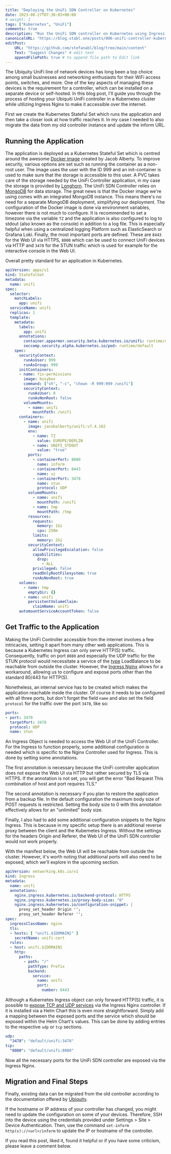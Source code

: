 ```yaml
---
title: "Deploying the UniFi SDN Controller on Kubernetes"
date: 2023-08-27T07:30:03+00:00
# weight: 1
tags: ["Kubernetes", "UniFi"]
comments: true 
description: "Run the UniFi SDN controller on Kubernetes using Ingress Nginx"
canonicalURL: "https://blog.stabl.one/posts/006-unifi-controller-kubernetes/"
editPost:
    URL: "https://github.com/stefanabl/blog/tree/main/content"
    Text: "Suggest Changes" # edit text
    appendFilePath: true # to append file path to Edit link
---
```

The Ubiquity UniFi line of network devices has long been a top choice among small businesses and networking enthusiasts for their WiFi access points, switches, and more.
One of the key aspects of managing these devices is the requirement for a controller, which can be installed on a separate device or self-hosted.
In this blog post, I'll guide you through the process of hosting your Ubiquiti UniFi controller in a Kubernetes cluster while utilizing Ingress Nginx to make it accessible over the internet.

First we create the Kubernetes Stateful Set which runs the application and then take a closer look at how traffic reaches it.
In my case I needed to also migrate the data from my old controller instance and update the inform URL.

## Running the Application

The application is deployed as a Kubernetes Stateful Set which is centred around the awesome [Docker image](https://github.com/jacobalberty/unifi-docker#environment-variables) created by Jacob Alberty.
To improve security, various options are set such as running the container as a non-root user.
The image uses the user with the ID 999 and an init-container is used to make sure that the storage is accessible to this user.
A PVC takes care of the storage needed by the UniFi Controller application, in my case the storage is provided by [Longhorn](https://longhorn.io/).
The UniFi SDN Controller relies on [MongoDB](https://www.mongodb.com/) for data storage.
The great news is that the Docker image we're using comes with an integrated MongoDB instance. This means there's no need for a separate MongoDB deployment, simplifying our deployment.
The configuration of the Docker image is done via environment variables, however there is not much to configure.
It is recommended to set a timezone via the variable `TZ` and the application is also configured to log to stdout (also known as the console) in addition to a log file.
This is especially helpful when using a centralized logging Platform such as ElasticSearch or Grafana Loki.
Finally, the most important ports are defined.
These are `8443` for the Web UI via HTTPS, `8080` which can be used to connect UniFi devices via HTTP and `3478` for the STUN traffic which is used for example for the interactive console in the Web UI. 

Overall pretty standard for an application in Kubernetes.

```yaml
apiVersion: apps/v1
kind: StatefulSet
metadata:
  name: unifi
spec:
  selector:
    matchLabels:
      app: unifi
  serviceName: unifi
  replicas: 1
  template:
    metadata:
      labels:
        app: unifi
      annotations:
        container.apparmor.security.beta.kubernetes.io/unifi: runtime/default
        seccomp.security.alpha.kubernetes.io/pod: runtime/default
    spec:
      securityContext:
        runAsUser: 999
        runAsGroup: 999
      initContainers:
      - name: fix-permissions
        image: busybox
        command: ["sh", "-c", "chown -R 999:999 /unifi"]
        securityContext:
          runAsUser: 0
          runAsNonRoot: false
        volumeMounts:
          - name: unifi
            mountPath: /unifi
      containers:
        - name: unifi
          image: jacobalberty/unifi:v7.4.162
          env:
            - name: TZ
              value: EUROPE/BERLIN
            - name: UNIFI_STDOUT
              value: "true"
          ports:
            - containerPort: 8080
              name: inform
            - containerPort: 8443
              name: ui
            - containerPort: 3478
              name: stun
              protocol: UDP
          volumeMounts:
            - name: unifi
              mountPath: /unifi
            - name: tmp
              mountPath: /tmp
          resources:
            requests:
              memory: 1Gi
              cpu: 250m
            limits:
              memory: 2Gi
          securityContext:
            allowPrivilegeEscalation: false
            capabilities:
              drop:
                - ALL
            privileged: false
            readOnlyRootFilesystem: true
            runAsNonRoot: true
      volumes:
        - name: tmp
          emptyDir: {}
        - name: unifi
          persistentVolumeClaim:
            claimName: unifi
      automountServiceAccountToken: false
```

## Get Traffic to the Application 

Making the UniFi Controller accessible from the internet involves a few intricacies, setting it apart from many other web applications.
This is because a Kubernetes Ingress can only serve HTTP(S) traffic.
Consequently, traffic on port `8080` and especially the UDP traffic for the STUN protocol would necessitate a service of the [type](https://kubernetes.io/docs/concepts/services-networking/service/#publishing-services-service-types) LoadBalance to be reachable from outside the cluster.
However, the [Ingress Nginx](https://github.com/kubernetes/ingress-nginx) allows for a workaround, allowing us to configure and expose ports other than the standard 80/443 for HTTP(S).


Nonetheless, an internal service has to be created which makes the application reachable inside the cluster.
Of course it needs to be configured with all three ports, but don't forget the field `name` and also set the field `protocol` for the traffic over the port `3478`, like so:

```yaml
ports:
- port: 3478
  targetPort: 3478
  protocol: UDP
  name: stun
```
An Ingress Object is needed to access the Web UI of the UniFi Controller.
For the Ingress to function properly, some additional configuration is needed which is specific to the Nginx Controller used for Ingress.
This is done by setting some annotations.

The first annotation is necessary because the UniFi controller application does not expose the Web UI via HTTP but rather secured by TLS via HTTPS.
If the annotation is not set, you will get the error "Bad Request This combination of host and port requires TLS."

The second annotation is necessary if you plan to restore the application from a backup file.
In the default configuration the maximum body size of POST requests is restricted.
Setting the body size to 0 with this annotation effectively allows for an "unlimited" body size.

Finally, I also had to add some additional configuration snippets to the Nginx Ingress.
This is because in my specific setup there is an additional reverse proxy between the client and the Kubernetes Ingress.
Without the settings for the headers Origin and Referer, the Web UI of the UniFi SDN controller would not work properly.

With the manifest below, the Web UI will be reachable from outside the cluster.
However, it's worth noting that additional ports will also need to be exposed, which we'll explore in the upcoming section.

```yaml
apiVersion: networking.k8s.io/v1
kind: Ingress
metadata:
  name: unifi
  annotations:
    nginx.ingress.kubernetes.io/backend-protocol: HTTPS
    nginx.ingress.kubernetes.io/proxy-body-size: "0"
    nginx.ingress.kubernetes.io/configuration-snippet: |
      proxy_set_header Origin '';
      proxy_set_header Referer '';
spec:
  ingressClassName: nginx
  tls:
  - hosts: [ "unifi.${DOMAIN}" ]
    secretName: unifi-cert
  rules:
  - host: unifi.${DOMAIN}
    http:
      paths:
        - path: "/"
          pathType: Prefix
          backend:
            service:
              name: unifi
              port:
                number: 8443

```

Although a Kubernetes Ingress object can only forward HTTP(S) traffic, it is possible to [expose TCP and UDP services](https://github.com/kubernetes/ingress-nginx/blob/main/docs/user-guide/exposing-tcp-udp-services.md) via the Ingress Nginx controller.
If it is installed via a Helm Chart this is even more straightforward.
Simply add a mapping between the exposed ports and the service which should be exposed within the Helm Chart's values.
This can be done by adding entries to the respective `udp` or `tcp` sections.

```yaml
udp:
  "3478": "default/unifi:3478"
tcp:
  "8080": "default/unifi:8080"
```

Now all the necessary ports for the UniFi SDN controller are exposed via the Ingress Nginx.

## Migration and Final Steps

Finally, existing data can be migrated from the old controller according to the documentation offered by [Ubiquity](https://help.ui.com/hc/en-us/articles/360008976393-UniFi-Backups-and-Migration).

If the hostname or IP address of your controller has changed, you might need to update the configuration on some of your devices.
Therefore, SSH into the device using the credentials provided under Settings > Site > Device Authentication.
Then, use the command `set-inform http(s)://<url>/inform` to update the IP or hostname of the controller.

If you read this post, liked it, found it helpful or if you have some criticism, please leave a comment below.
